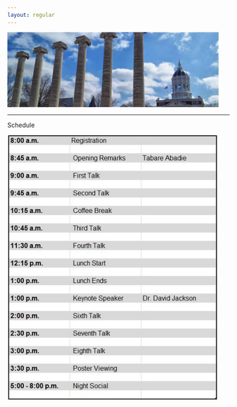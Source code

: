 ```yaml
---
layout: regular
---
```


<img src="/img/column2.png" style="max-width:95%"/> 

<hr style="clear: both;" />

Schedule

<img src="/img/schedule2017.JPG" style="max-width:95%"/>
